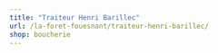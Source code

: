 ```yaml
---
title: "Traiteur Henri Barillec"
url: /la-foret-fouesnant/traiteur-henri-barillec/
shop: boucherie
---
```

